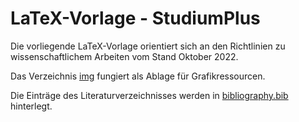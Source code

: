# LaTeX-Vorlage - StudiumPlus

Die vorliegende LaTeX-Vorlage orientiert sich an den Richtlinien zu wissenschaftlichem Arbeiten vom Stand Oktober 2022.

Das Verzeichnis [img](https://github.com/ari-diehl/thm_latex/tree/main/img) fungiert als Ablage für Grafikressourcen.

Die Einträge des Literaturverzeichnisses werden in [bibliography.bib](https://github.com/ari-diehl/thm_latex/blob/main/bibliography.bib) hinterlegt.

